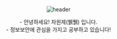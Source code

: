 <div align="center">

![header](https://capsule-render.vercel.app/api?type=Waving&color=104F55&height=300&section=header&text=AegisLenz&fontSize=90&fontColor=02343F)
<p align="center">
- 안녕하세요! 차원제(뷁풹) 입니다.<br>
- 정보보안에 관심을 가지고 공부하고 있습니다!<br>
</div>
